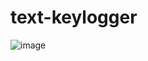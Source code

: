 # text-keylogger

![image](https://github.com/Er-Parag-Cyber/text-keylogger/assets/62016806/b71ac702-3784-47fc-8c1b-16044bee1c6a)
